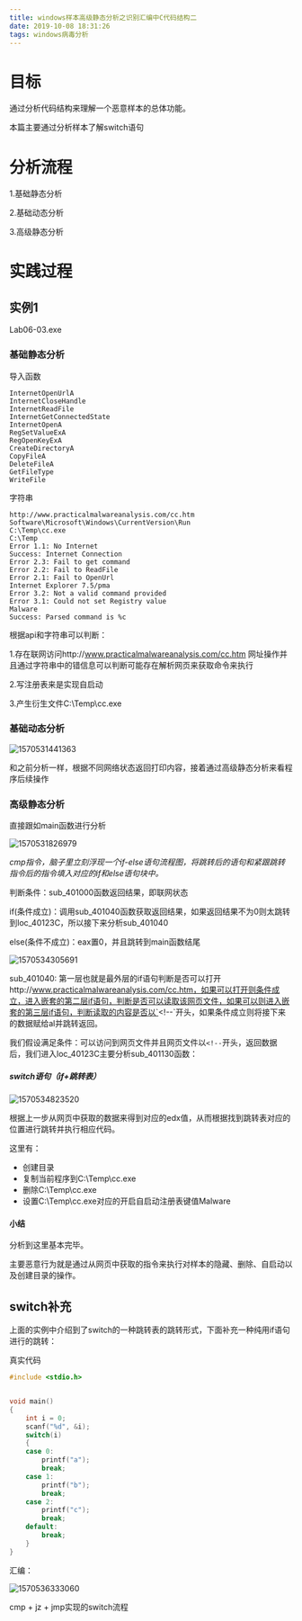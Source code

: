 ```yaml
---
title: windows样本高级静态分析之识别汇编中C代码结构二
date: 2019-10-08 18:31:26
tags: windows病毒分析
---
```


# 目标

通过分析代码结构来理解一个恶意样本的总体功能。

本篇主要通过分析样本了解switch语句

# 分析流程

1.基础静态分析

2.基础动态分析

3.高级静态分析

# 实践过程

## 实例1

Lab06-03.exe

### 基础静态分析

导入函数

```
InternetOpenUrlA
InternetCloseHandle
InternetReadFile
InternetGetConnectedState
InternetOpenA
RegSetValueExA
RegOpenKeyExA
CreateDirectoryA
CopyFileA
DeleteFileA
GetFileType
WriteFile
```

字符串

```
http://www.practicalmalwareanalysis.com/cc.htm
Software\Microsoft\Windows\CurrentVersion\Run
C:\Temp\cc.exe
C:\Temp
Error 1.1: No Internet
Success: Internet Connection
Error 2.3: Fail to get command
Error 2.2: Fail to ReadFile
Error 2.1: Fail to OpenUrl
Internet Explorer 7.5/pma
Error 3.2: Not a valid command provided
Error 3.1: Could not set Registry value
Malware
Success: Parsed command is %c
```

根据api和字符串可以判断：

1.存在联网访问http://www.practicalmalwareanalysis.com/cc.htm 网址操作并且通过字符串中的错信息可以判断可能存在解析网页来获取命令来执行

2.写注册表来是实现自启动

3.产生衍生文件C:\Temp\cc.exe

### 基础动态分析

![1570531441363](D:\Blog\source\_posts\windows样本高级静态分析之识别汇编中C代码结构二\1570531441363.png)

和之前分析一样，根据不同网络状态返回打印内容，接着通过高级静态分析来看程序后续操作

### 高级静态分析

直接跟如main函数进行分析

![1570531826979](D:\Blog\source\_posts\windows样本高级静态分析之识别汇编中C代码结构二\1570531826979.png)

*cmp指令，脑子里立刻浮现一个if-else语句流程图，将跳转后的语句和紧跟跳转指令后的指令填入对应的if和else语句块中。*

判断条件：sub_401000函数返回结果，即联网状态

if(条件成立)：调用sub_401040函数获取返回结果，如果返回结果不为0则太跳转到loc_40123C，所以接下来分析sub_401040

else(条件不成立)：eax置0，并且跳转到main函数结尾

![1570534305691](D:\Blog\source\_posts\windows样本高级静态分析之识别汇编中C代码结构二\1570534305691.png)

sub_401040: 第一层也就是最外层的if语句判断是否可以打开http://www.practicalmalwareanalysis.com/cc.htm，如果可以打开则条件成立，进入嵌套的第二层if语句，判断是否可以读取该网页文件，如果可以则进入嵌套的第三层if语句，判断读取的内容是否以`<!--`开头，如果条件成立则将接下来的数据赋给al并跳转返回。

我们假设满足条件：可以访问到网页文件并且网页文件以`<!--`开头，返回数据后，我们进入loc_40123C主要分析sub_401130函数：

##### switch语句（if+跳转表）

![1570534823520](D:\Blog\source\_posts\windows样本高级静态分析之识别汇编中C代码结构二\1570534823520.png)

根据上一步从网页中获取的数据来得到对应的edx值，从而根据找到跳转表对应的位置进行跳转并执行相应代码。

这里有：

* 创建目录
* 复制当前程序到C:\\Temp\\cc.exe
* 删除C:\\Temp\\cc.exe
* 设置C:\\Temp\\cc.exe对应的开启自启动注册表键值Malware

#### 小结

分析到这里基本完毕。

主要恶意行为就是通过从网页中获取的指令来执行对样本的隐藏、删除、自启动以及创建目录的操作。

## switch补充

上面的实例中介绍到了switch的一种跳转表的跳转形式，下面补充一种纯用if语句进行的跳转：

真实代码

```C
#include <stdio.h>


void main()
{
	int i = 0;
	scanf("%d", &i);
	switch(i)
	{
	case 0:
		printf("a");
		break;
	case 1:
		printf("b");
		break;
	case 2:
		printf("c");
		break;
	default:
		break;
	}
}
```

汇编：

![1570536333060](D:\Blog\source\_posts\windows样本高级静态分析之识别汇编中C代码结构二\1570536333060.png)

cmp + jz + jmp实现的switch流程
